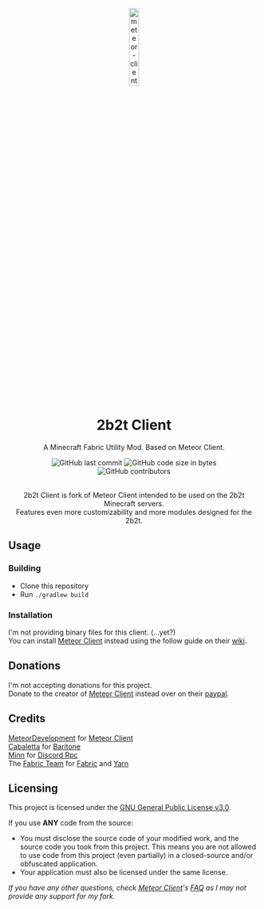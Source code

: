
<p align="center">
<img src="https://meteorclient.com/icon.png" alt="meteor-client-logo" width="20%"/>
</p>

<h1 align="center">2b2t Client</h1>

<p align="center">A Minecraft Fabric Utility Mod. Based on Meteor Client.</p>

<div align="center">
    <img src="https://img.shields.io/github/last-commit/Tomatobird8/meteor-client" alt="GitHub last commit"/>
    <img src="https://img.shields.io/github/languages/code-size/Tomatobird8/meteor-client" alt="GitHub code size in bytes"/>
    <br>
    <img src="https://img.shields.io/github/contributors/Tomatobird8/meteor-client" alt="GitHub contributors"/>
</div>
<br>
<p align="center">2b2t Client is fork of Meteor Client intended to be used on the 2b2t Minecraft servers.<br>Features even more customizability and more modules designed for the 2b2t.</p>

## Usage

### Building
- Clone this repository
- Run `./gradlew build`

### Installation
I'm not providing binary files for this client. (...yet?)  
You can install [Meteor Client](https://github.com/MeteorDevelopment/meteor-client) instead using the follow guide on their [wiki](https://github.com/MeteorDevelopment/meteor-client/wiki/Installation).

## Donations
I'm not accepting donations for this project.  
Donate to the creator of [Meteor Client](https://github.com/MeteorDevelopment/meteor-client) instead over on their [paypal](https://www.paypal.me/MineGame159).

## Credits
[MeteorDevelopment](https://github.com/MeteorDevelopment) for [Meteor Client](https://github.com/MeteorDevelopment/meteor-client)  
[Cabaletta](https://github.com/cabaletta) for [Baritone](https://github.com/cabaletta/baritone)  
[Minn](https://github.com/MinnDevelopment) for [Discord Rpc](https://github.com/MinnDevelopment/java-discord-rpc)  
The [Fabric Team](https://github.com/FabricMC) for [Fabric](https://github.com/FabricMC/fabric-loader) and [Yarn](https://github.com/FabricMC/yarn)

## Licensing
This project is licensed under the [GNU General Public License v3.0](https://www.gnu.org/licenses/gpl-3.0.en.html). 

If you use **ANY** code from the source:
- You must disclose the source code of your modified work, and the source code you took from this project. This means you are not allowed to use code from this project (even partially) in a closed-source and/or obfuscated application.
- Your application must also be licensed under the same license.


*If you have any other questions, check [Meteor Client](https://github.com/MeteorDevelopment/meteor-client)'s [FAQ](https://github.com/MeteorDevelopment/meteor-client/wiki) as I may not provide any support for my fork.*
